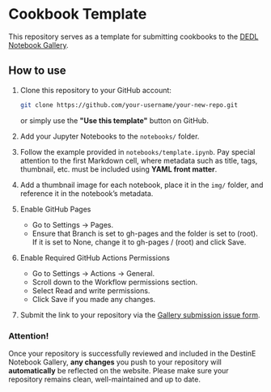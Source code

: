 # Cookbook Template

This repository serves as a template for submitting cookbooks to the [DEDL Notebook Gallery](https://destination-earth.github.io/DestinE-DataLake-Gallery).

## How to use

1. Clone this repository to your GitHub account:

   ```bash
   git clone https://github.com/your-username/your-new-repo.git
   ```

   or simply use the **"Use this template"** button on GitHub.
2. Add your Jupyter Notebooks to the `notebooks/` folder.
3. Follow the example provided in `notebooks/template.ipynb`.
   Pay special attention to the first Markdown cell, where metadata such as title, tags, thumbnail, etc. must be included using **YAML front matter**.
4. Add a thumbnail image for each notebook, place it in the `img/` folder, and reference it in the notebook’s metadata.
5. Enable GitHub Pages
   - Go to Settings → Pages.
   - Ensure that Branch is set to gh-pages and the folder is set to (root).
      If it is set to None, change it to gh-pages / (root) and click Save.
6. Enable Required GitHub Actions Permissions
   - Go to Settings → Actions → General.
   - Scroll down to the Workflow permissions section.
   - Select Read and write permissions.
   - Click Save if you made any changes. 
7. Submit the link to your repository via the [Gallery submission issue form](https://github.com/destination-earth/DestinE-DataLake-Gallery/issues).

### Attention!

Once your repository is successfully reviewed and included in the DestinE Notebook Gallery, **any changes** you push to your repository will **automatically** be reflected on the website.
Please make sure your repository remains clean, well-maintained and up to date.
